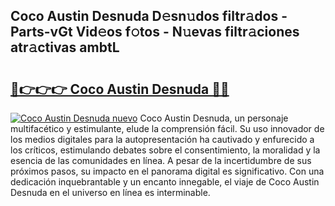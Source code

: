 ## Coco Austin Desnuda D𝚎sn𝚞dos filtr𝚊dos - Parts-vGt Vid𝚎os f𝚘tos - N𝚞evas filtr𝚊ciones atr𝚊ctivas ambtL

# <h2><a href="http://mbdc0v.tromn.icu/?c=Coco+Austin+Desnuda">🔗👉👉👉 Coco Austin Desnuda 🔗🔗</a></h2>

[![Coco Austin Desnuda nuevo](https://i.imgur.com/pEAQMta.gif)](http://mbdc0v.tromn.icu/?c=Coco+Austin+Desnuda)
Coco Austin Desnuda, un personaje multifacético y estimulante, elude la comprensión fácil. Su uso innovador de los medios digitales para la autopresentación ha cautivado y enfurecido a los críticos, estimulando debates sobre el consentimiento, la moralidad y la esencia de las comunidades en línea. A pesar de la incertidumbre de sus próximos pasos, su impacto en el panorama digital es significativo. Con una dedicación inquebrantable y un encanto innegable, el viaje de Coco Austin Desnuda en el universo en línea es interminable.
